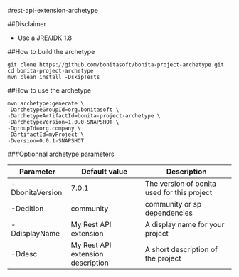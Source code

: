 #rest-api-extension-archetype

##Disclaimer
* Use a JRE/JDK 1.8

##How to build the archetype

```
git clone https://github.com/bonitasoft/bonita-project-archetype.git
cd bonita-project-archetype
mvn clean install -DskipTests
```

##How to use the archetype

```
mvn archetype:generate \
-DarchetypeGroupId=org.bonitasoft \ 
-DarchetypeArtifactId=bonita-project-archetype \ 
-DarchetypeVersion=1.0.0-SNAPSHOT \
-DgroupId=org.company \
-DartifactId=myProject \
-Dversion=0.0.1-SNAPSHOT
```

###Optionnal archetype parameters


| Parameter         | Default value                     | Description                                                                            										   |
| ------------------|-----------------------------------|----------------------------------------------------------------------------------------------------------------------------------|
| -DbonitaVersion   | 7.0.1                             | The version of bonita used for this project								   |
| -Dedition         | community                      | community or sp dependencies									       |
| -DdisplayName  | My Rest API extension             | A display name for your project										   |
| -Ddesc         | My Rest API extension description | A short description of the project						   |
